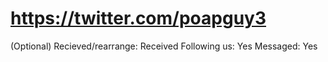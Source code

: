 # https://twitter.com/poapguy3

(Optional) Recieved/rearrange: Received
Following us: Yes
Messaged: Yes